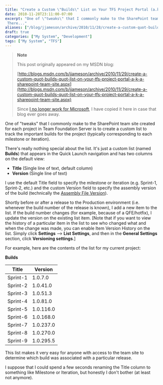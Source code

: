 ```yaml
---
title: "Create a Custom \"Builds\" List on Your TFS Project Portal (a.k.a. SharePoint Team Site)"
date: 2010-11-28T23:11:00-07:00
excerpt: "One of \"tweaks\" that I commonly make to the SharePoint team site created for each project in Team Foundation Server is to create a custom list to track the important builds for the project (typically corresponding to each milestone or iteration). 
 There..."
aliases: ["/blog/jjameson/archive/2010/11/28/create-a-custom-quot-builds-quot-list-on-your-tfs-project-portal-a-k-a-sharepoint-team-site.aspx"]
draft: true
categories: ["My System", "Development"]
tags: ["My System", "TFS"]
---
```


> **Note**
>
> This post originally appeared on my MSDN blog:
>
> [http://blogs.msdn.com/b/jjameson/archive/2010/11/29/create-a-custom-quot-builds-quot-list-on-your-tfs-project-portal-a-k-a-sharepoint-team-site.aspx](http://blogs.msdn.com/b/jjameson/archive/2010/11/29/create-a-custom-quot-builds-quot-list-on-your-tfs-project-portal-a-k-a-sharepoint-team-site.aspx)
>
> Since [I no longer work for Microsoft](/blog/jjameson/2011/09/02/last-day-with-microsoft), I have copied it here in case that blog ever goes away.

One of "tweaks" that I commonly make to the SharePoint team site created for each project in Team Foundation Server is to create a custom list to track the important builds for the project (typically corresponding to each milestone or iteration).

There's really nothing special about the list. It's just a custom list (named **Builds**) that appears in the Quick Launch navigation and has two columns on the default view:

- **Title** (Single line of text, default column)
- **Version** (Single line of text)

I use the default Title field to specify the milestone or iteration (e.g. Sprint-1, Sprint-2, etc.) and the custom Version field to specify the assembly version of the build (technically the [Assembly File Version](/blog/jjameson/2009/04/02/best-practices-for-net-assembly-versioning)).

Shortly before or after a release to the Production environment (i.e. whenever the build number of the release is known), I add a new item to the list. If the build number changes (for example, because of a QFE/hotfix), I update the version on the existing list item. [Note that if you want to view the history of a particular item in the list to see who changed what and when the change was made, you can enable Item Version History on the list. Simply click **Settings** --&gt; **List Settings**, and then in the **General Settings** section, click **Versioning settings**.]

For example, here are the contents of the list for my current project:

**Builds**

| Title | Version |
| --- | --- |
| Sprint-1 | 1.0.7.0 |
| Sprint-2 | 1.0.41.0 |
| Sprint-3 | 1.0.51.3 |
| Sprint-4 | 1.0.81.0 |
| Sprint-5 | 1.0.116.0 |
| Sprint-6 | 1.0.168.0 |
| Sprint-7 | 1.0.237.0 |
| Sprint-8 | 1.0.270.0 |
| Sprint-9 | 1.0.295.5 |

This list makes it very easy for anyone with access to the team site to determine which build was associated with a particular release.

I suppose that I could spend a few seconds renaming the Title column to something like Milestone or Iteration, but honestly I don't bother (at least not anymore).

